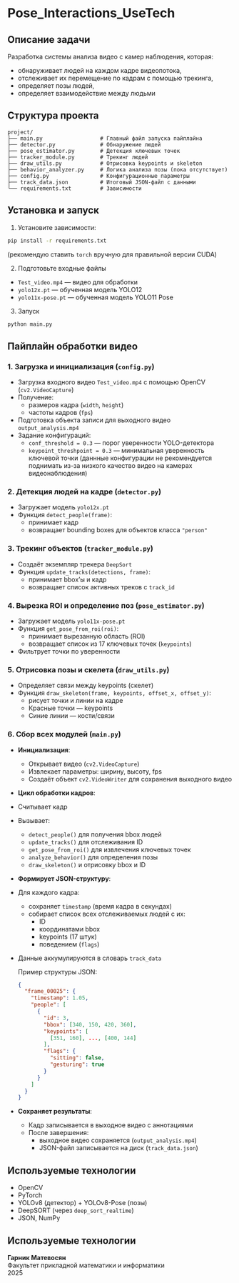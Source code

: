 # Pose_Interactions_UseTech

## Описание задачи

Разработка системы анализа видео с камер наблюдения, которая:
- обнаруживает людей на каждом кадре видеопотока,
- отслеживает их перемещение по кадрам с помощью трекинга,
- определяет позы людей,
- определяет взаимодействие между людьми 

## Структура проекта
```
project/
├── main.py                  # Главный файл запуска пайплайна
├── detector.py              # Обнаружение людей
├── pose_estimator.py        # Детекция ключевых точек
├── tracker_module.py        # Трекинг людей
├── draw_utils.py            # Отрисовка keypoints и skeleton
├── behavior_analyzer.py     # Логика анализа позы (пока отсутствует)
├── config.py                # Конфигурационные параметры
├── track_data.json          # Итоговый JSON-файл с данными
└── requirements.txt         # Зависимости
```

## Установка и запуск

1. Установите зависимости:

```bash
pip install -r requirements.txt
```
(рекомендую ставить `torch` вручную для правильной версии CUDA)

2. Подготовьте входные файлы

- `Test_video.mp4` — видео для обработки
- `yolo12x.pt` — обученная модель YOLO12
- `yolo11x-pose.pt` — обученная модель YOLO11 Pose

3. Запуск

```bash
python main.py
```

## Пайплайн обработки видео

### 1. Загрузка и инициализация (`config.py`)

- Загрузка входного видео `Test_video.mp4` с помощью OpenCV (`cv2.VideoCapture`)
- Получение:
  - размеров кадра (`width`, `height`)
  - частоты кадров (`fps`)
- Подготовка объекта записи для выходного видео `output_analysis.mp4`
- Задание конфигураций:
  - `conf_threshold = 0.3` — порог уверенности YOLO-детектора
  - `keypoint_threshpoint = 0.3` — минимальная уверенность ключевой точки
  (даннные конфигурации не рекомендуется поднимать из-за низкого качество видео на камерах видеонаблюдения)

### 2. Детекция людей на кадре (`detector.py`)

- Загружает модель `yolo12x.pt`
- Функция `detect_people(frame)`:
  - принимает кадр
  - возвращает bounding boxes для объектов класса `"person"`

### 3. Трекинг объектов (`tracker_module.py`)

- Создаёт экземпляр трекера `DeepSort`
- Функция `update_tracks(detections, frame)`:
  - принимает bbox’ы и кадр
  - возвращает список активных треков с `track_id`
 
### 4. Вырезка ROI и определение поз (`pose_estimator.py`)

- Загружает модель `yolo11x-pose.pt`
- Функция `get_pose_from_roi(roi)`:
  - принимает вырезанную область (ROI)
  - возвращает список из 17 ключевых точек (`keypoints`)
- Фильтрует точки по уверенности

### 5. Օтрисовка позы и скелета (`draw_utils.py`)
- Определяет связи между keypoints (скелет)
- Функция `draw_skeleton(frame, keypoints, offset_x, offset_y)`:
  - рисует точки и линии на кадре
  - Красные точки — keypoints
  - Синие линии — кости/связи
 
### 6. Сбор всех модулей (`main.py`)
- **Инициализация**:
  - Открывает видео (`cv2.VideoCapture`)
  - Извлекает параметры: ширину, высоту, fps
  - Создаёт объект `cv2.VideoWriter` для сохранения выходного видео

-  **Цикл обработки кадров**:
  - Считывает кадр
  - Вызывает:
    - `detect_people()` для получения bbox людей
    - `update_tracks()` для отслеживания ID
    - `get_pose_from_roi()` для извлечения ключевых точек
    - `analyze_behavior()` для определения позы
    - `draw_skeleton()` и отрисовку bbox и ID

-  **Формирует JSON-структуру**:
  - Для каждого кадра:
    - сохраняет `timestamp` (время кадра в секундах)
    - собирает список всех отслеживаемых людей с их:
      - ID
      - координатами bbox
      - keypoints (17 штук)
      - поведением (`flags`)
  - Данные аккумулируются в словарь `track_data`


    Пример структуры JSON:
    
    ```json
    {
      "frame_00025": {
        "timestamp": 1.05,
        "people": [
          {
            "id": 3,
            "bbox": [340, 150, 420, 360],
            "keypoints": [
              [351, 160], ..., [400, 144]
            ],
            "flags": {
              "sitting": false,
              "gesturing": true
            }
          }
        ]
      }
    }
    ```
- **Сохраняет результаты**:
  - Кадр записывается в выходное видео с аннотациями
  - После завершения:
    - выходное видео сохраняется (`output_analysis.mp4`)
    - JSON-файл записывается на диск (`track_data.json`)

## Используемые технологии
- OpenCV  
- PyTorch  
- YOLOv8 (детектор) + YOLOv8-Pose (позы)  
- DeepSORT (через `deep_sort_realtime`)  
- JSON, NumPy

## Используемые технологии
  **Гарник Матевосян**  
  Факультет прикладной математики и информатики  
  2025
  
